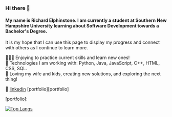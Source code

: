 ### Hi there 👋
#### My name is Richard Elphinstone. I am currently a student at Southern New Hampshire University learning about Software Development towards a Bachelor's Degree.
It is my hope that I can use this page to display my progress and connect with others as I continue to learn more.

👨🏼‍💻 Enjoying to practice current skills and learn new ones!  
🧠 Technologies I am working with: Python, Java, JavaScript, C++, HTML, CSS, SQL.   
💜 Loving my wife and kids, creating new solutions, and exploring the next thing! 


👔 [linkedin][linkedin]
[portfolio][portfolio]


[linkedin]: https://www.linkedin.com/in/richard-elphinstone-3a2786175
[portfolio]: 


[![Top Langs](https://github-readme-stats.vercel.app/api/top-langs/?username=elphinstonerf)](https://github.com/elphinstonerf/github-readme-stats)




